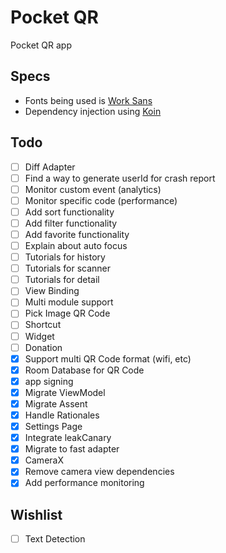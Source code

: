 # Pocket QR

Pocket QR app

## Specs
* Fonts being used is [Work Sans](https://fonts.google.com/specimen/Work+Sans)
* Dependency injection using [Koin](https://insert-koin.io/)

## Todo

- [ ] Diff Adapter
- [ ] Find a way to generate userId for crash report
- [ ] Monitor custom event (analytics)
- [ ] Monitor specific code (performance)
- [ ] Add sort functionality
- [ ] Add filter functionality
- [ ] Add favorite functionality
- [ ] Explain about auto focus
- [ ] Tutorials for history
- [ ] Tutorials for scanner
- [ ] Tutorials for detail
- [ ] View Binding
- [ ] Multi module support
- [ ] Pick Image QR Code
- [ ] Shortcut
- [ ] Widget
- [ ] Donation
- [x] Support multi QR Code format (wifi, etc)
- [x] Room Database for QR Code
- [x] app signing
- [x] Migrate ViewModel
- [x] Migrate Assent
- [x] Handle Rationales
- [x] Settings Page
- [x] Integrate leakCanary
- [x] Migrate to fast adapter
- [x] CameraX
- [x] Remove camera view dependencies
- [x] Add performance monitoring

## Wishlist

- [ ] Text Detection